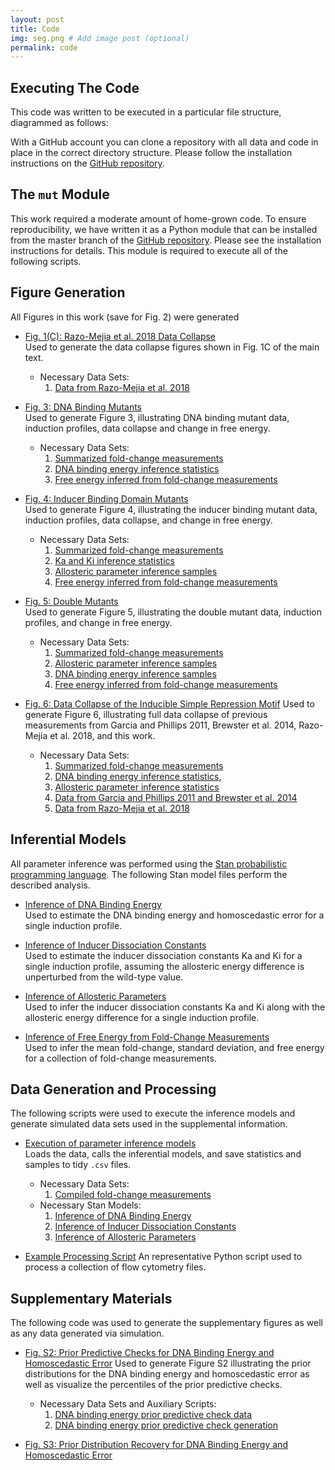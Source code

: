 ```yaml
---
layout: post
title: Code
img: seg.png # Add image post (optional)
permalink: code
---
```


## Executing The Code
This code was written to be executed in a particular file structure, diagrammed
as follows:

With a GitHub account you can clone a repository with all data and code in
place in the correct directory structure. Please follow the installation
instructions on the [GitHub repository](http://www.github.com/rpgroup-pboc/mwc_mutants).

## The `mut` Module
This work required a moderate amount of home-grown code. To ensure
reproducibility, we have written it as a Python module that can be installed
from the master branch of the [GitHub
repository](http://wwww.github.com/rpgroup-pboc/mwc_mutants). Please see the
installation instructions for details. This module is required to execute all of
the following scripts.

## Figure Generation
All Figures in this work (save for Fig. 2) were generated
* [Fig. 1(C): Razo-Mejia et al. 2018 Data Collapse](code/Chure2019_Fig1_collapse.py)<br/>
  Used to generate the data collapse figures shown in Fig. 1C of the main text.
  + Necessary Data Sets: 
    1. [Data from Razo-Mejia et al. 2018](../data/RazoMejia_2018.csv)

* [Fig. 3: DNA Binding Mutants](code/Chure2019_Fig3_DNA_mutants.py)<br/>
  Used to generate Figure 3, illustrating DNA binding mutant data, induction
  profiles, data collapse and change in free energy. 
  + Necessary Data Sets: 
    1. [Summarized fold-change measurements](../data/code/Chure2019_summarized_data.csv)
    2. [DNA binding energy inference statistics](../data/code/Chure2019_DNA_binding_energy_summary.csv)
    3. [Free energy inferred from fold-change measurements](../data/code/Chure2019_empirical_F_statistics.csv) 

* [Fig. 4: Inducer Binding Domain Mutants](code/Chure2019_Fig4_IND_mutants.py)<br/>
  Used to generate Figure 4, illustrating the inducer binding mutant data,
  induction profiles, data collapse, and change in free energy.
  + Necessary Data Sets:
    1. [Summarized fold-change measurements](../data/code/Chure2019_summarized_data.csv)
    2. [Ka and Ki inference statistics](../data/code/Chure2019_KaKi_only_summary.csv)
    3. [Allosteric parameter inference samples](../data/code/Chure2019_KaKi_epAI_samples.csv) 
    4. [Free energy inferred from fold-change measurements](../data/code/Chure2019_empirical_F_statistics.csv) 

* [Fig. 5: Double Mutants](code/Chure2019_Fig5_DBL_mutants.py)<br/>
  Used to generate Figure 5, illustrating the double mutant data, induction
  profiles, and change in free energy. 
  + Necessary Data Sets:
    1. [Summarized fold-change measurements](../data/code/Chure2019_summarized_data.csv)
    2. [Allosteric parameter inference samples](../data/code/Chure2019_KaKi_epAI_samples.csv) 
    3. [DNA binding energy inference samples](../data/code/Chure2019_DNA_binding_energy_samples.csv)
    4. [Free energy inferred from fold-change measurements](../data/code/Chure2019_empirical_F_statistics.csv) 

* [Fig. 6: Data Collapse of the Inducible Simple Repression Motif](code/Chure2019_Fig6_data_collapse.py)
  Used to generate Figure 6, illustrating full data collapse of previous
  measurements from Garcia and Phillips 2011, Brewster et al. 2014, Razo-Mejia
  et al. 2018, and this work.
  + Necessary Data Sets:
    1. [Summarized fold-change measurements](../data/code/Chure2019_summarized_data.csv)
    2. [DNA binding energy inference statistics](../data/code/Chure2019_DNA_binding_energy_summary.csv),
    3. [Allosteric parameter inference statistics](../data/code/Chure2019_KaKi_epAI_samples.csv) 
    4. [Data from Garcia and Phillips 2011 and Brewster et al. 2014](../data/Garcia2011_Brewster2014.csv)
    5. [Data from Razo-Mejia et al. 2018](../data/RazoMejia_2018.csv)

## Inferential Models
All parameter inference was performed using the [Stan probabilistic programming
language](http://mc-stan.org). The following Stan model files perform the
described analysis. 

* [Inference of DNA Binding Energy](code/Chure2019_DNA_binding_energy.stan)<br/>
  Used to estimate the DNA binding energy and homoscedastic error for a single
  induction profile. 

* [Inference of Inducer Dissociation Constants](code/Chure2019_KaKi_only.stan)<br/>
  Used to estimate the inducer dissociation constants Ka and Ki for a single
  induction profile, assuming the allosteric energy difference is unperturbed from the wild-type value.

* [Inference of Allosteric Parameters](code/Chure2019_KaKi_epAI.stan)<br/>
  Used to infer the inducer dissociation constants Ka and Ki along with the
  allosteric energy difference for a single induction profile.

* [Inference of Free Energy from Fold-Change Measurements](code/Chure2019_empirical_F_inference.stan)<br/>
  Used to infer the mean fold-change, standard deviation, and free energy for a
  collection of fold-change measurements. 

## Data Generation and Processing
The following scripts were used to execute the inference models and generate
simulated data sets used in the supplemental information. 

* [Execution of parameter inference models](code/Chure2019_parameter_inference.py)<br/>
  Loads the data, calls the inferential models, and save statistics and samples
  to tidy `.csv` files. 
  + Necessary Data Sets:
    1. [Compiled fold-change measurements](code/Chure2019_compiled_data.csv)<br/>
  + Necessary Stan Models:
    1. [Inference of DNA Binding Energy](code/Chure2019_DNA_binding_energy.stan)<br/>
    2. [Inference of Inducer Dissociation Constants](code/Chure2019_KaKi_only.stan)<br/>
    3. [Inference of Allosteric Parameters](code/Chure2019_KaKi_epAI.stan)<br/>

* [Example Processing Script](code/Chure2019_flow_processing.py)
  An representative Python script used to process a collection of flow cytometry
  files. 

## Supplementary Materials
The following code was used to generate the supplementary figures as well as any
data generated via simulation.

* [Fig. S2: Prior Predictive Checks for DNA Binding Energy and Homoscedastic Error](code/Chure2019_FigS2_epRA_prior_predictive.py)
  Used to generate Figure S2 illustrating the prior distributions for the DNA
  binding energy and homoscedastic error as well as visualize the percentiles of
  the prior predictive checks. 
  + Necessary Data Sets and Auxiliary Scripts:
    1. [DNA binding energy prior predictive check data](../data/code/Chure2019_epRA_prior_predictive.csv)
    2. [DNA binding energy prior predictive check generation](code/Chure2019_epRA_prior_predictive.csv)

* [Fig. S3: Prior Distribution Recovery for DNA Binding Energy and Homoscedastic
  Error](code/Chure2019_FigS3_epRA_sensitivity_parameters)